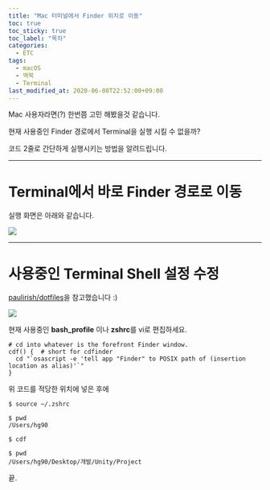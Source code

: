 ```yaml
---
title: "Mac 터미널에서 Finder 위치로 이동"
toc: true
toc_sticky: true
toc_label: "목차"
categories:
  - ETC
tags:
  - macOS
  - 맥북
  - Terminal
last_modified_at: 2020-06-08T22:52:00+09:00
---
```

Mac 사용자라면(?) 한번쯤 고민 해봤을것 같습니다.

현재 사용중인 Finder 경로에서 Terminal을 실행 시킬 수 없을까?

코드 2줄로 간단하게 실행시키는 방법을 알려드립니다.

---

# Terminal에서 바로 Finder 경로로 이동

실행 화면은 아래와 같습니다.

<img src='{{ "/assets/images/etc/etc_cdf_2.png" | absolute_url }}'>

---

# 사용중인 Terminal Shell 설정 수정

[paulirish/dotfiles](https://github.com/paulirish/dotfiles/commit/e67d1bc03)을 참고했습니다 :)

<img src='{{ "/assets/images/etc/etc_cdf_1.png" | absolute_url }}'>

현재 사용중인 **bash_profile** 이나 **zshrc**를 vi로 편집하세요.

```
# cd into whatever is the forefront Finder window.
cdf() {  # short for cdfinder
  cd "`osascript -e 'tell app "Finder" to POSIX path of (insertion location as alias)'`"
}
```

위 코드를 적당한 위치에 넣은 후에

```
$ source ~/.zshrc

$ pwd
/Users/hg90

$ cdf

$ pwd
/Users/hg90/Desktop/개발/Unity/Project
```

끝.